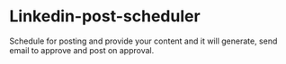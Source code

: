 # Linkedin-post-scheduler
Schedule for posting and provide your content and it will generate, send email to approve and post on approval.
